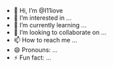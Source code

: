 - 👋 Hi, I’m @I11iove
- 👀 I’m interested in ...
- 🌱 I’m currently learning ...
- 💞️ I’m looking to collaborate on ...
- 📫 How to reach me ...
- 😄 Pronouns: ...
- ⚡ Fun fact: ...

<!---
I11iove/I11iove is a ✨ special ✨ repository because its `README.md` (this file) appears on your GitHub profile.
You can click the Preview link to take a look at your changes.
--->
